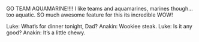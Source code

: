 GO TEAM AQUAMARINE!!!!
I like teams and aquamarines, marines though... too aquatic.
SO much awesome feature for this
its incredible
WOW!

Luke: What’s for dinner tonight, Dad?
Anakin: Wookiee steak.
Luke: Is it any good?
Anakin: It’s a little chewy.